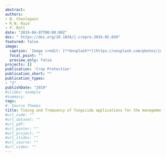 ```yaml
---
abstract: 
authors:
- B. Chaulagain
- R.N. Raid
- P. Rott
date: "2019-04-07T00:00:00Z"
doi: " https://doi.org/10.1016/j.cropro.2019.05.020"
featured: false
image:
  caption: 'Image credit: [**Unsplash**](https://unsplash.com/photos/jdD8gXaTZsc)'
  focal_point: ""
  preview_only: false
projects: []
publication: 'Crop Protection'
publication_short: ""
publication_types:
- "2"
publishDate: "2019"
#slides: example
#summary: 
tags:
#- Source Themes
title: Timing and frequency of fungicide applications for the management of sugarcane brown rust
#url_code: ""
#url_dataset: ""
#url_pdf: 
#url_poster: ""
#url_project: ""
#url_slides: ""
#url_source: ""
#url_video: ""
---
```


